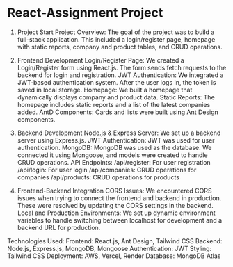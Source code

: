 # React-Assignment Project

1. Project Start
   Project Overview: The goal of the project was to build a full-stack application. This included a login/register page, homepage with static reports, company and product tables, and CRUD operations.

2. Frontend Development
   Login/Register Page: We created a Login/Register form using React.js. The form sends fetch requests to the backend for login and registration.
   JWT Authentication: We integrated a JWT-based authentication system. After the user logs in, the token is saved in local storage.
   Homepage: We built a homepage that dynamically displays company and product data.
   Static Reports: The homepage includes static reports and a list of the latest companies added.
   AntD Components: Cards and lists were built using Ant Design components.

3. Backend Development
   Node.js & Express Server: We set up a backend server using Express.js.
   JWT Authentication: JWT was used for user authentication.
   MongoDB: MongoDB was used as the database. We connected it using Mongoose, and models were created to handle CRUD operations.
   API Endpoints:
   /api/register: For user registration
   /api/login: For user login
   /api/companies: CRUD operations for companies
   /api/products: CRUD operations for products

4. Frontend-Backend Integration
   CORS Issues: We encountered CORS issues when trying to connect the frontend and backend in production. These were resolved by updating the CORS settings in the backend.
   Local and Production Environments: We set up dynamic environment variables to handle switching between localhost for development and a backend URL for production.

Technologies Used:
Frontend: React.js, Ant Design, Tailwind CSS
Backend: Node.js, Express.js, MongoDB, Mongoose
Authentication: JWT
Styling: Tailwind CSS
Deployment: AWS, Vercel, Render
Database: MongoDB Atlas
